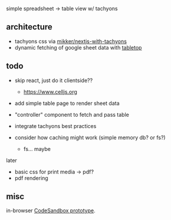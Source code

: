 simple spreadsheet -> table view w/ tachyons


## architecture
- tachyons css via [mikker/nextjs-with-tachyons](https://github.com/mikker/nextjs-with-tachyons)
- dynamic fetching of google sheet data with [tabletop](https://github.com/jsoma/tabletop)

## todo

- skip react, just do it clientside??
  - https://www.celljs.org

- add simple table page to render sheet data
- "controller" component to fetch and pass table
- integrate tachyons best practices
- consider how caching might work (simple memory db? or fs?)
  - fs... maybe

later
  - basic css for print media -> pdf?
  - pdf rendering

## misc
in-browser [CodeSandbox prototype](https://codesandbox.io/s/P177X3Drn).
